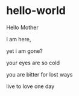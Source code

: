 # hello-world

Hello Mother

I am  here,

yet i am gone?

your eyes are so cold

you are bitter for lost ways

live to love one day
